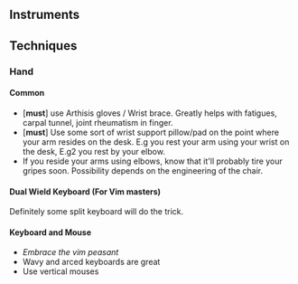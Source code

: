 ## Instruments

## Techniques
### Hand


#### Common
- [**must**] use Arthisis gloves / Wrist brace. Greatly helps with fatigues, carpal tunnel, joint rheumatism in finger.
- [**must**] Use some sort of wrist support pillow/pad on the point where your arm resides on the desk. E.g you rest your arm using your wrist on the desk, E.g2 you rest by your elbow. 
- If you reside your arms using elbows, know that it'll probably tire your gripes soon. Possibility depends on the engineering of the chair.

#### Dual Wield Keyboard (For Vim masters)
Definitely some split keyboard will do the trick.  


#### Keyboard and Mouse
- *Embrace the vim peasant*
- Wavy and arced keyboards are great
- Use vertical mouses


